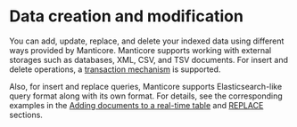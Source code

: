 # Data creation and modification

You can add, update, replace, and delete your indexed data using different ways provided by Manticore. Manticore supports working with external storages such as databases, XML, CSV, and TSV documents. For insert and delete operations, a [transaction mechanism](../Data_creation_and_modification/Transactions.md) is supported.

Also, for insert and replace queries, Manticore supports Elasticsearch-like query format along with its own format. For details, see the corresponding examples in the [Adding documents to a real-time table](../Data_creation_and_modification/Adding_documents_to_a_table/Adding_documents_to_a_real-time_table.md) and [REPLACE](../Data_creation_and_modification/Updating_documents/REPLACE.md) sections.
<!-- proofread -->

